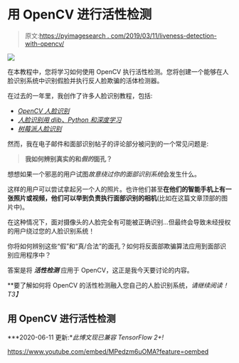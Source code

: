 # 用 OpenCV 进行活性检测

> 原文:[https://pyimagesearch . com/2019/03/11/liveness-detection-with-opencv/](https://pyimagesearch.com/2019/03/11/liveness-detection-with-opencv/)

![](../Images/db312187f0ce959f0e8e86ae1d90ed6e.png)

在本教程中，您将学习如何使用 OpenCV 执行活性检测。您将创建一个能够在人脸识别系统中识别假脸并执行反人脸欺骗的活体检测器。

在过去的一年里，我创作了许多人脸识别教程，包括:

*   [*OpenCV 人脸识别*](https://pyimagesearch.com/2018/09/24/opencv-face-recognition/)
*   [*人脸识别用 dlib、Python 和深度学习*](https://pyimagesearch.com/2018/06/18/face-recognition-with-opencv-python-and-deep-learning/)
*   *[树莓派人脸识别](https://pyimagesearch.com/2018/06/25/raspberry-pi-face-recognition/)*

然而，我在电子邮件和面部识别帖子的评论部分被问到的一个常见问题是:

> **我如何辨别真实的和*假的*面孔？**

想想如果一个邪恶的用户试图*故意绕过你的面部识别系统*会发生什么。

这样的用户可以尝试拿起另一个人的照片。也许他们甚至**在他们的智能手机上有一张照片或视频，他们可以举到负责执行面部识别的相机**(比如在这篇文章顶部的图片中)。

在这种情况下，面对摄像头的人脸完全有可能被正确识别…但最终会导致未经授权的用户绕过您的人脸识别系统！

你将如何辨别这些“假”和“真/合法”的面孔？如何将反面部欺骗算法应用到面部识别应用程序中？

答案是将 ***活性检测*** 应用于 OpenCV，这正是我今天要讨论的内容。

**要了解如何将 OpenCV 的活性检测融入您自己的人脸识别系统，*请继续阅读！*T3】**

## 用 OpenCV 进行活性检测

***2020-06-11 更新:**此博文现已兼容 TensorFlow 2+!*

<https://www.youtube.com/embed/MPedzm6uOMA?feature=oembed>